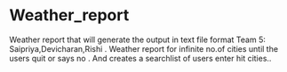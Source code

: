 # Weather_report
Weather report that will generate the output in text file format
Team 5: Saipriya,Devicharan,Rishi .
Weather report for infinite no.of cities until the users quit or says no .
And creates a searchlist  of users enter hit cities..
